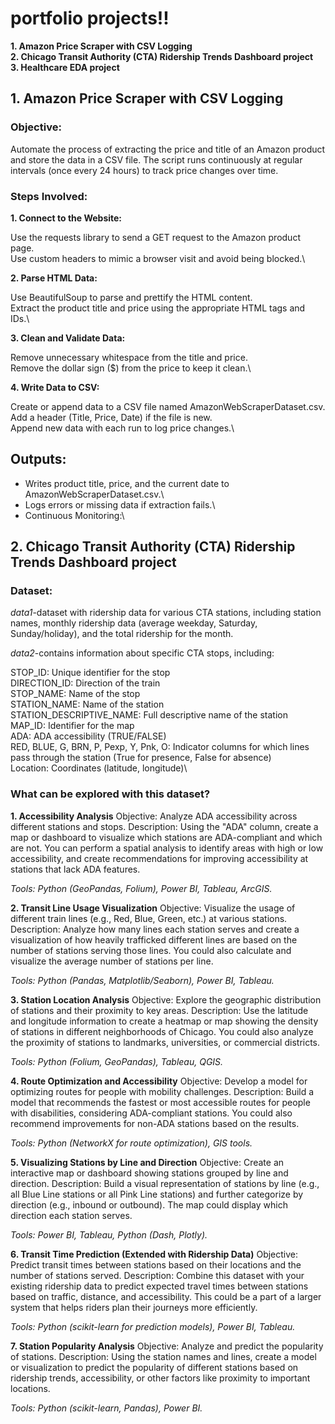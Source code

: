 # portfolio projects!!
**1. Amazon Price Scraper with CSV Logging**\
**2. Chicago Transit Authority (CTA) Ridership Trends Dashboard project**\
**3. Healthcare EDA project**


## 1. Amazon Price Scraper with CSV Logging
### Objective:
Automate the process of extracting the price and title of an Amazon product and store the data in a CSV file. The script runs continuously at regular intervals (once every 24 hours) to track price changes over time.

### Steps Involved:
**1. Connect to the Website:**

Use the requests library to send a GET request to the Amazon product page.\
Use custom headers to mimic a browser visit and avoid being blocked.\

**2. Parse HTML Data:**

Use BeautifulSoup to parse and prettify the HTML content.\
Extract the product title and price using the appropriate HTML tags and IDs.\

**3. Clean and Validate Data:**

Remove unnecessary whitespace from the title and price.\
Remove the dollar sign ($) from the price to keep it clean.\

**4. Write Data to CSV:**

Create or append data to a CSV file named AmazonWebScraperDataset.csv.\
Add a header (Title, Price, Date) if the file is new.\
Append new data with each run to log price changes.\



## Outputs:
- Writes product title, price, and the current date to AmazonWebScraperDataset.csv.\
- Logs errors or missing data if extraction fails.\
- Continuous Monitoring:\



## 2. Chicago Transit Authority (CTA) Ridership Trends Dashboard project
### Dataset:

*data1*-dataset with ridership data for various CTA stations, including station names, monthly ridership data (average weekday, Saturday, Sunday/holiday), and the total ridership for the month. 

*data2*-contains information about specific CTA stops, including:

STOP_ID: Unique identifier for the stop\
DIRECTION_ID: Direction of the train\
STOP_NAME: Name of the stop\
STATION_NAME: Name of the station\
STATION_DESCRIPTIVE_NAME: Full descriptive name of the station\
MAP_ID: Identifier for the map\
ADA: ADA accessibility (TRUE/FALSE)\
RED, BLUE, G, BRN, P, Pexp, Y, Pnk, O: Indicator columns for which lines pass through the station (True for presence, False for absence)\
Location: Coordinates (latitude, longitude)\

### What can be explored with this dataset?
**1. Accessibility Analysis**
Objective: Analyze ADA accessibility across different stations and stops.
Description: Using the "ADA" column, create a map or dashboard to visualize which stations are ADA-compliant and which are not. You can perform a spatial analysis to identify areas with high or low accessibility, and create recommendations for improving accessibility at stations that lack ADA features.

*Tools: Python (GeoPandas, Folium), Power BI, Tableau, ArcGIS.*

**2. Transit Line Usage Visualization**
Objective: Visualize the usage of different train lines (e.g., Red, Blue, Green, etc.) at various stations.
Description: Analyze how many lines each station serves and create a visualization of how heavily trafficked different lines are based on the number of stations serving those lines. You could also calculate and visualize the average number of stations per line.

*Tools: Python (Pandas, Matplotlib/Seaborn), Power BI, Tableau.*

**3. Station Location Analysis**
Objective: Explore the geographic distribution of stations and their proximity to key areas.
Description: Use the latitude and longitude information to create a heatmap or map showing the density of stations in different neighborhoods of Chicago. You could also analyze the proximity of stations to landmarks, universities, or commercial districts.

*Tools: Python (Folium, GeoPandas), Tableau, QGIS.*

**4. Route Optimization and Accessibility**
Objective: Develop a model for optimizing routes for people with mobility challenges.
Description: Build a model that recommends the fastest or most accessible routes for people with disabilities, considering ADA-compliant stations. You could also recommend improvements for non-ADA stations based on the results.

*Tools: Python (NetworkX for route optimization), GIS tools.*

**5. Visualizing Stations by Line and Direction**
Objective: Create an interactive map or dashboard showing stations grouped by line and direction.
Description: Build a visual representation of stations by line (e.g., all Blue Line stations or all Pink Line stations) and further categorize by direction (e.g., inbound or outbound). The map could display which direction each station serves.

*Tools: Power BI, Tableau, Python (Dash, Plotly).*

**6. Transit Time Prediction (Extended with Ridership Data)**
Objective: Predict transit times between stations based on their locations and the number of stations served.
Description: Combine this dataset with your existing ridership data to predict expected travel times between stations based on traffic, distance, and accessibility. This could be a part of a larger system that helps riders plan their journeys more efficiently.

*Tools: Python (scikit-learn for prediction models), Power BI, Tableau.*

**7. Station Popularity Analysis**
Objective: Analyze and predict the popularity of stations.
Description: Using the station names and lines, create a model or visualization to predict the popularity of different stations based on ridership trends, accessibility, or other factors like proximity to important locations.

*Tools: Python (scikit-learn, Pandas), Power BI.*
